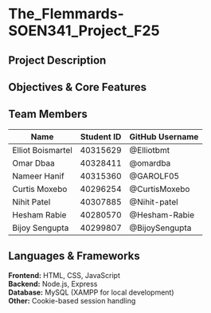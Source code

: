 # The_Flemmards-SOEN341_Project_F25

## Project Description

## Objectives & Core Features

## Team Members
| Name | Student ID | GitHub Username |
|------|------------|-----------------|
| Elliot Boismartel | 40315629 | @Elliotbmt |
| Omar Dbaa | 40328411 | @omardba |
| Nameer Hanif | 40315360 | @GAROLF05 |
| Curtis Moxebo | 40296254 | @CurtisMoxebo |
| Nihit Patel | 40307885 | @Nihit-patel |
| Hesham Rabie | 40280570 | @Hesham-Rabie |
| Bijoy Sengupta | 40299807 | @BijoySengupta |


## Languages & Frameworks
**Frontend:** HTML, CSS, JavaScript  
**Backend:** Node.js, Express  
**Database:** MySQL (XAMPP for local development)  
**Other:** Cookie-based session handling 
